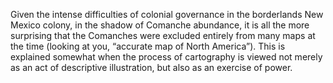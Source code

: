 
Given the intense difficulties of colonial governance in the borderlands New Mexico colony, in the shadow of Comanche abundance, it is all the more surprising that the Comanches were excluded entirely from many maps at the time (looking at you, “accurate map of North America”). This is explained somewhat when the process of cartography is viewed not merely as an act of descriptive illustration, but also as an exercise of power.

